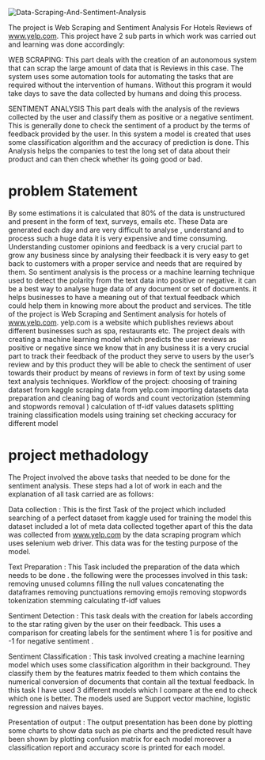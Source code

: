 ![Data-Scraping-And-Sentiment-Analysis](https://socialify.git.ci/honeybhardwaj/Data-Scraping-And-Sentiment-Analysis/image?description=1&forks=1&issues=1&language=1&owner=1&stargazers=1&theme=Light)

The project is Web Scraping and Sentiment Analysis For Hotels Reviews of www.yelp.com. This project have 2 sub parts in which work was carried out and learning was done accordingly:

WEB SCRAPING: 
This  part deals with the creation of an autonomous system that can scrap the large amount of data that is Reviews in this case. The system uses some automation tools for automating the tasks that are required without the intervention of humans. Without this program it would take days to save the data collected by humans and doing this process.

SENTIMENT ANALYSIS
This part deals with the analysis of the reviews collected by the user and classify them as positive or a negative sentiment. This is generally done to check the sentiment of a product by the terms of feedback provided by the user. In this system a model is created that uses some classification algorithm and the accuracy of prediction is done. This Analysis helps the companies to test the long set of data about their product and can then check whether its going good or bad.

# problem Statement

By some estimations it is calculated that 80% of the data is unstructured and present in the form of text, surveys, emails etc. These Data are generated each day and are very difficult to analyse , understand and to process such a huge data it is very expensive and time consuming. Understanding customer opinions and feedback is a very crucial part to grow any business since by analysing their feedback it is very easy to get back to customers with a proper service and needs that are required by them. So sentiment analysis is the process or a machine learning technique used to detect the polarity from the text data into positive or negative. it can be a best way to analyse huge data of any document or set of documents. it helps businesses to have a meaning out of that textual feedback which could help them in knowing more about the product and services. The title of the project is Web Scraping and Sentiment analysis for hotels of ​ www.yelp.com​. yelp.com is a website which publishes reviews about different businesses such as spa,
restaurants etc. The project deals with creating a machine learning model which predicts the user reviews as positive or negative since we know that in any business it is a very crucial part to track their feedback of the product they serve to users by the user’s review and by this product they will be able to check the sentiment of user towards their product by means of reviews in form of text by using some text analysis techniques.
Workflow of the project:
choosing of training dataset from kaggle
scraping data from yelp.com
importing datasets
data preparation and cleaning
bag of words and count vectorization (stemming and stopwords removal )
calculation of tf-idf values
datasets splitting
training classification models using training set
checking accuracy for different model

# project methadology

The Project involved the above tasks that needed to be done for the sentiment analysis. These steps had a lot of work in each and the explanation of all task carried are as follows:

Data collection : This is the first Task of the project which included searching of a perfect dataset from kaggle used for training the model this dataset included a lot of meta data collected together apart of this the data was collected from www.yelp.com by the data scraping program which uses selenium web driver. This data was for the testing purpose of the model.

Text Preparation : This Task included the preparation of the data which needs to be done . the following were the processes involved in this task:
removing unused columns
filling the null values
concatenating the dataframes
removing punctuations
removing emojis
removing stopwords
tokenization
stemming
calculating tf-idf values

Sentiment Detection : This task deals with the creation for labels according to the star rating given by the user on their feedback.  This uses a comparison for creating labels for the sentiment where 1 is for positive and -1 for negative sentiment .

 Sentiment Classification : This task involved creating a machine learning model which uses some classification algorithm in their background. They classify them by the features matrix feeded to them which contains the numerical conversion of documents that contain all the textual feedback. In this task I have used 3 different models which I compare at the end to check which one is better. The models used are Support vector machine, logistic regression and naives bayes.

Presentation of output : The output presentation has been done by plotting some charts to show data such as pie charts and the predicted result have been shown by plotting  confusion matrix for each model moreover a classification report and accuracy score is printed for each model.

